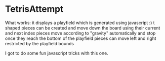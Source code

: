 # TetrisAttempt
What works:
it displays a playfield which is generated using javascript :)
t shaped pieces can be created and move down the board using their current and next index
pieces move according to "gravity" automatically and stop once they reach the bottom of the playfield
pieces can move left and right restricted by the playfield bounds

I got to do some fun javascript tricks with this one. 
